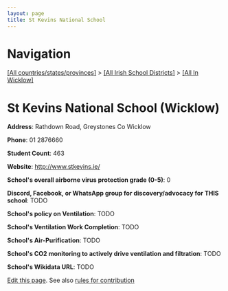 ```yaml
---
layout: page
title: St Kevins National School
---
```

# Navigation

[[All countries/states/provinces]](../../..) > [[All Irish School Districts]](../..) > [[All In Wicklow]](..)

# St Kevins National School (Wicklow)

**Address**: Rathdown Road, Greystones Co Wicklow

**Phone**: 01 2876660

**Student Count**: 463

**Website**: <http://www.stkevins.ie/>

**School's overall airborne virus protection grade (0-5)**: 0

**Discord, Facebook, or WhatsApp group for discovery/advocacy for THIS school**: TODO

**School's policy on Ventilation**: TODO

**School's Ventilation Work Completion**: TODO

**School's Air-Purification**: TODO

**School's CO2 monitoring to actively drive ventilation and filtration**: TODO

**School's Wikidata URL**: TODO


[Edit this page](https://github.com/ventilate-schools/Ireland/edit/main/./Wicklow/St_Kevins_National_School.md). See also [rules for contribution](../../../contribution-rules/)